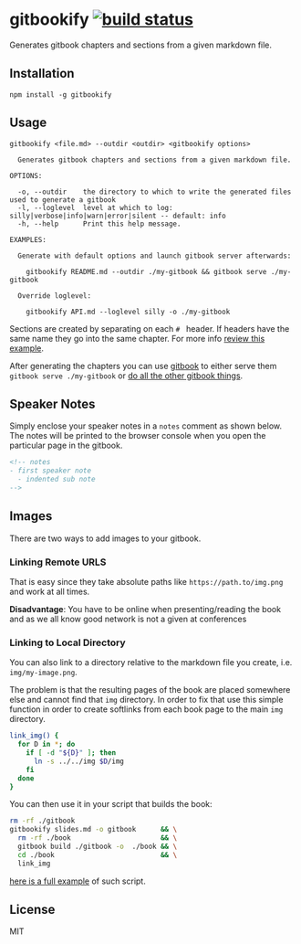 # gitbookify [![build status](https://secure.travis-ci.org/thlorenz/gitbookify.png)](http://travis-ci.org/thlorenz/gitbookify)

Generates gitbook chapters and sections from a given markdown file.

## Installation

    npm install -g gitbookify

## Usage

```
gitbookify <file.md> --outdir <outdir> <gitbookify options>

  Generates gitbook chapters and sections from a given markdown file.

OPTIONS:

  -o, --outdir    the directory to which to write the generated files used to generate a gitbook
  -l, --loglevel  level at which to log: silly|verbose|info|warn|error|silent -- default: info
  -h, --help      Print this help message.

EXAMPLES:
  
  Generate with default options and launch gitbook server afterwards:
    
    gitbookify README.md --outdir ./my-gitbook && gitbook serve ./my-gitbook

  Override loglevel:

    gitbookify API.md --loglevel silly -o ./my-gitbook
```

Sections are created by separating on each `# ` header. If headers have the same name they go into the same chapter. For
more info [review this example](https://raw.githubusercontent.com/thlorenz/gitbookify/master/test/fixtures/addon-slides.md).

After generating the chapters you can use [gitbook](https://github.com/GitbookIO/gitbook) to either serve them `gitbook
serve ./my-gitbook` or [do all the other gitbook things](https://github.com/GitbookIO/gitbook#how-to-use-it).

## Speaker Notes

Simply enclose your speaker notes in a `notes` comment as shown below. The notes will be printed to the browser console
when you open the particular page in the gitbook.

```html
<!-- notes
- first speaker note
  - indented sub note
-->
```

## Images

There are two ways to add images to your gitbook.

### Linking Remote URLS

That is easy since they take absolute paths like `https://path.to/img.png` and work at all times.

**Disadvantage**: You have to be online when presenting/reading the book and as we all know good network is not a given
at conferences

### Linking to Local Directory

You can also link to a directory relative to the markdown file you create, i.e. `img/my-image.png`. 

The problem is that the resulting pages of the book are placed somewhere else and cannot find that `img` directory. In
order to fix that use this simple function in order to create softlinks from each book page to the main `img` directory.

```sh
link_img() {
  for D in *; do
    if [ -d "${D}" ]; then
      ln -s ../../img $D/img
    fi
  done
}
```

You can then use it in your script that builds the book:

```sh
rm -rf ./gitbook
gitbookify slides.md -o gitbook      && \
  rm -rf ./book                      && \
  gitbook build ./gitbook -o  ./book && \
  cd ./book                          && \
  link_img
```

[here is a full example](https://github.com/thlorenz/talks/blob/e27198bc7ded08bb9513b47d510c8f01db51ce90/memory-profiling/build.sh) of such script.

## License

MIT
